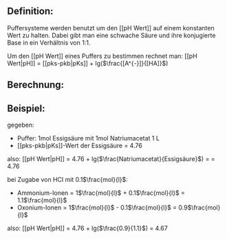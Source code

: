
## Definition:
Puffersysteme werden benutzt um den [[pH Wert]] auf einem konstanten Wert zu halten.
Dabei gibt man eine schwache Säure und ihre konjugierte Base in ein Verhältnis von 1:1.

Um den [[pH Wert]] eines Puffers zu bestimmen rechnet man:
[[pH Wert|pH]] = [[pks-pkb|pKs]] + lg($\frac{[A^{-}]}{[HA]}$) 


## Berechnung:

## Beispiel:
gegeben:
- Puffer: 1mol Essigsäure mit 1mol Natriumacetat 1 L
- [[pks-pkb|pKs]]-Wert der Essigsäure = 4.76

also:
[[pH Wert|pH]] = 4.76 + lg($\frac{Natriumacetat}{Essigsäure}$) = = 4.76

bei Zugabe von HCl mit 0.1$\frac{mol}{l}$:
- Ammonium-Ionen = 1$\frac{mol}{l}$ + 0.1$\frac{mol}{l}$ = 1.1$\frac{mol}{l}$
- Oxonium-Ionen = 1$\frac{mol}{l}$ - 0.1$\frac{mol}{l}$ = 0.9$\frac{mol}{l}$

also:
[[pH Wert|pH]] = 4.76 + lg($\frac{0.9}{1.1}$) = 4.67